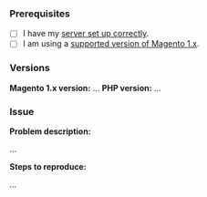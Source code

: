 ### Prerequisites

- [ ] I have my [server set up correctly](https://guides.wirecard.at/shop_plugins:wcs:magento:installation).
- [ ] I am using a [supported version of Magento 1.x](https://guides.wirecard.at/shop_plugins:wcs:magento:start).

### Versions

**Magento 1.x version:** ...
**PHP version:** ...

### Issue

**Problem description:**

...


**Steps to reproduce:**

...
